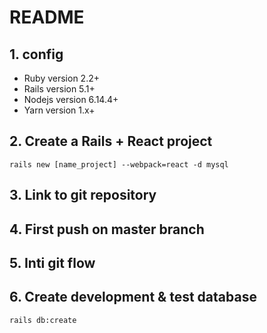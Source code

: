 # README
## 1. config
* Ruby version 2.2+
* Rails version 5.1+
* Nodejs version 6.14.4+
* Yarn version 1.x+

## 2. Create a Rails + React project
`rails new [name_project] --webpack=react -d mysql`

## 3. Link to git repository
## 4. First push on master branch
## 5. Inti git flow
## 6. Create development & test database
`rails db:create`